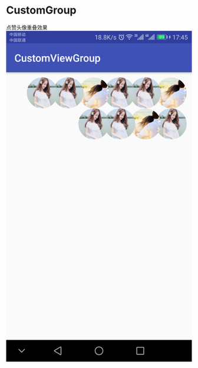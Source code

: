 # CustomGroup
点赞头像重叠效果
![Image text](https://github.com/WangcWj/image-folder/blob/master/Screenshot_20170622-174551.png?raw=true)
